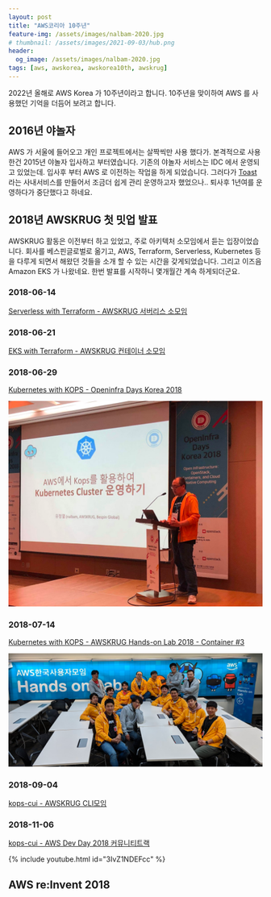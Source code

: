 ```yaml
---
layout: post
title: "AWS코리아 10주년"
feature-img: /assets/images/nalbam-2020.jpg
# thumbnail: /assets/images/2021-09-03/hub.png
header:
  og_image: /assets/images/nalbam-2020.jpg
tags: [aws, awskorea, awskorea10th, awskrug]
---
```


2022년 올해로 AWS Korea 가 10주년이라고 합니다.
10주년을 맞이하여 AWS 를 사용했던 기억을 더듬어 보려고 합니다.

## 2016년 야놀자

AWS 가 서울에 들어오고 개인 프로젝트에서는 살짝씩만 사용 했다가. 본격적으로 사용한건 2015년 야놀자 입사하고 부터였습니다.
기존의 야놀자 서비스는 IDC 에서 운영되고 있었는데. 입사후 부터 AWS 로 이전하는 작업을 하게 되었습니다.
그러다가 [Toast](https://blog.nalbam.com/3320) 라는 사내서비스를 만들어서 조금더 쉽게 관리 운영하고자 했었으나.. 퇴사후 1년여를 운영하다가 중단했다고 하네요.

## 2018년 AWSKRUG 첫 밋업 발표

AWSKRUG 활동은 이전부터 하고 있었고, 주로 아키텍처 소모임에서 듣는 입장이었습니다. 회사를 베스핀글로벌로 옮기고, AWS, Terraform, Serverless, Kubernetes 등을 다루게 되면서 해왔던 것들을 소개 할 수 있는 시간을 갖게되었습니다. 그리고 이즈음 Amazon EKS 가 나왔네요. 한번 발표를 시작하니 몇개월간 계속 하게되더군요.

### 2018-06-14
[Serverless with Terraform - AWSKRUG 서버리스 소모임](https://www.meetup.com/awskrug/events/251057806/)

### 2018-06-21
[EKS with Terraform - AWSKRUG 컨테이너 소모임](https://www.meetup.com/ko-KR/awskrug/events/251467130/)

### 2018-06-29
[Kubernetes with KOPS - Openinfra Days Korea 2018](https://github.com/awskrug/handson-labs-2018/blob/master/OpenInfraDays/hands-on.md)

![Openinfra Days Korea 2018](/assets/images/2022-09-30/2018-06-29.png)

### 2018-07-14
[Kubernetes with KOPS - AWSKRUG Hands-on Lab 2018 - Container #3](https://www.meetup.com/awskrug/events/251854018/)

![AWSKRUG Hands-on Lab 2018](/assets/images/2022-09-30/2018-07-14.png)

### 2018-09-04
[kops-cui - AWSKRUG CLI모임](https://www.meetup.com/awskrug/events/253843549/)

### 2018-11-06
[kops-cui - AWS Dev Day 2018 커뮤니티트랙]()

{% include youtube.html id="3IvZ1NDEFcc" %}

## AWS re:Invent 2018
